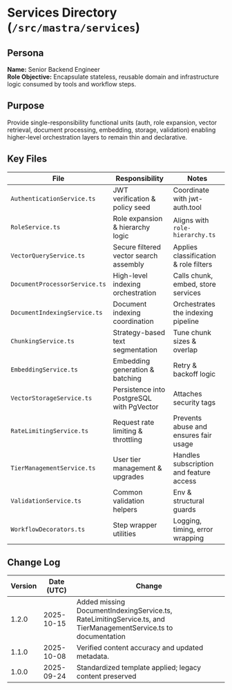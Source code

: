 <!-- AGENTS-META {"title":"Mastra Services","version":"1.2.0","last_updated":"2025-10-15T17:01:00Z","applies_to":"/src/mastra/services","tags":["layer:backend","domain:rag","type:services","status":"stable"],"status":"stable"} -->

# Services Directory (`/src/mastra/services`)

## Persona

**Name:** Senior Backend Engineer  
**Role Objective:** Encapsulate stateless, reusable domain and infrastructure logic consumed by tools and workflow steps.

## Purpose

Provide single-responsibility functional units (auth, role expansion, vector retrieval, document processing, embedding, storage, validation) enabling higher-level orchestration layers to remain thin and declarative.

## Key Files

| File                          | Responsibility                         | Notes                                 |
| ----------------------------- | -------------------------------------- | ------------------------------------- |
| `AuthenticationService.ts`    | JWT verification & policy seed         | Coordinate with jwt-auth.tool         |
| `RoleService.ts`              | Role expansion & hierarchy logic       | Aligns with `role-hierarchy.ts`       |
| `VectorQueryService.ts`       | Secure filtered vector search assembly | Applies classification & role filters |
| `DocumentProcessorService.ts` | High-level indexing orchestration      | Calls chunk, embed, store services    |
| `DocumentIndexingService.ts`  | Document indexing coordination         | Orchestrates the indexing pipeline    |
| `ChunkingService.ts`          | Strategy-based text segmentation       | Tune chunk sizes & overlap            |
| `EmbeddingService.ts`         | Embedding generation & batching        | Retry & backoff logic                 |
| `VectorStorageService.ts`     | Persistence into PostgreSQL with PgVector                | Attaches security tags                |
| `RateLimitingService.ts`      | Request rate limiting & throttling     | Prevents abuse and ensures fair usage |
| `TierManagementService.ts`    | User tier management & upgrades        | Handles subscription and feature access|
| `ValidationService.ts`        | Common validation helpers              | Env & structural guards               |
| `WorkflowDecorators.ts`       | Step wrapper utilities                 | Logging, timing, error wrapping       |

## Change Log

| Version | Date (UTC) | Change                                                  |
| ------- | ---------- | ------------------------------------------------------- |
| 1.2.0   | 2025-10-15 | Added missing DocumentIndexingService.ts, RateLimitingService.ts, and TierManagementService.ts to documentation |
| 1.1.0   | 2025-10-08 | Verified content accuracy and updated metadata.         |
| 1.0.0   | 2025-09-24 | Standardized template applied; legacy content preserved |

